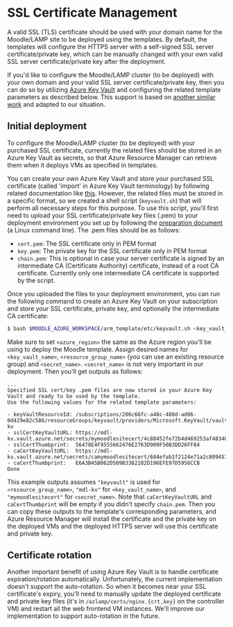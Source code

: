 # SSL Certificate Management

A valid SSL (TLS) certificate should be used with your domain name for the Moodle/LAMP
site to be deployed using the templates. By default, the templates will configure
the HTTPS server with a self-signed SSL server certificate/private key, which can
be manually changed with your own valid SSL server certificate/private key after
the deployment.

If you'd like to configure the Moodle/LAMP cluster (to be deployed) with your own domain
and your valid SSL server certificate/private key, then you can do so by utilizing
[Azure Key Vault](https://azure.microsoft.com/en-us/services/key-vault/) and
configuring the related template parameters as described below. This support is
based on [another similar work](https://github.com/Azure/azure-quickstart-templates/tree/master/201-vmss-ubuntu-web-ssl)
and adapted to our situation.

## Initial deployment

To configure the Moodle/LAMP cluster (to be deployed) with your purchased SSL certificate,
currently the related files should be stored in an Azure Key Vault as secrets, so that
Azure Resource Manager can retrieve them when it deploys VMs as specified in templates.

You can create your own Azure Key Vault and store your purchased SSL certificate (called
'import' in Azure Key Vault terminology) by following related documentation like
[this](https://docs.microsoft.com/en-us/azure/key-vault/key-vault-manage-with-cli2).
However, the related files must be stored in a specific format, so we created a
shell script (`keyvault.sh`) that will perform all necessary steps for this purpose.
To use this script, you'll first need to upload your SSL certificate/private key files
(.pem) to your deployment environment you set up by following the [preparation document](Preparation.md)
(a Linux command line). The .pem files should be as follows:

- `cert.pem`: The SSL certificate only in PEM format
- `key.pem`: The private key for the SSL certificate only in PEM format
- `chain.pem`: This is optional in case your server certificate is signed by an intermediate CA (Certificate Authority) certificate, instead of a root CA certificate. Currently only one intermediate CA certificate is supported by the script.

Once you uploaded the files to your deployment environment, you can run the following command
to create an Azure Key Vault on your subscription and store your SSL certificate, private key, and optionally
the intermediate CA certificate:

``` bash
$ bash $MOODLE_AZURE_WORKSPACE/arm_template/etc/keyvault.sh <key_vault_name> <resource_group_name> <azure_region> <secret_name> cert.pem key.pem chain.pem
```

Make sure to set `<azure_region>` the same as the Azure region you'll be using to deploy the Moodle template.
Assign desired names for `<key_vault_name>`, `<resource_group_name>` (you can use an existing resource group) and `<secret_name>`.
`<secret_name>` is not very important in our deployment. Then you'll get outputs as follows:

```
...
Specified SSL cert/key .pem files are now stored in your Azure Key Vault and ready to be used by the template.
Use the following values for the related template parameters:

- keyVaultResourceId: /subscriptions/206c66fc-a48c-480d-ad06-0d429e82c586/resourceGroups/keyvault/providers/Microsoft.KeyVault/vaults/mdl-kv
- sslCertKeyVaultURL: https://mdl-kv.vault.azure.net/secrets/mymoodlesitecert/4c88452fe72b4d469253af48348f4944
- sslCertThumbprint:  56478E4F9555662476E2763D909F50B3DD26FF84
- caCertKeyVaultURL:  https://mdl-kv.vault.azure.net/secrets/camymoodlesitecert/684efab1f2124e71a2c809457d10808b
- caCertThumbprint:   E6A3B45B062D509B3382282D196EFE97D5956CCB
Done
```

This example outputs assumes `"keyvault"` is used for `<resource_group_name>`, `"mdl-kv"` for `<key_vault_name>`,
and `"mymoodlesitecert"` for `<secret_name>`. Note that `caCertKeyVaultURL` and `caCertThumbprint` will be empty
if you didn't specify `chain.pem`. Then you can copy these outputs to the template's corresponding parameters,
and Azure Resource Manager will install the certificate and the private key on the deployed VMs and the deployed
HTTPS server will use this certificate and private key.

## Certificate rotation

Another important benefit of using Azure Key Vault is to handle certificate expiration/rotation automatically.
Unfortunately, the current implementation doesn't support the auto-rotation. So when it becomes near your SSL
certificate's expiry, you'll need to manually update the deployed certificate and private key files
(it's in `/azlamp/certs/nginx.{crt,key}` on the controller VM) and restart all the web frontend VM instances.
We'll improve our implementation to support auto-rotation in the future.
